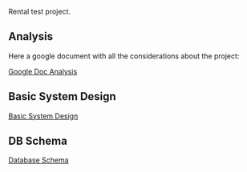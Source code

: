 Rental test project.
## Analysis
Here a google document with all the considerations about the project:

[Google Doc Analysis](https://docs.google.com/document/d/18Uu5sCGhP66XYpivaJN6ShhmwvXMJJ2f1jl9TQGIh80/edit?tab=t.0#heading=h.lptxaac2ewdo)

## Basic System Design
[Basic System Design](https://viewer.diagrams.net/?tags=%7B%7D&lightbox=1&highlight=0000ff&edit=_blank&layers=1&nav=1&title=system_design.drawio#R%3Cmxfile%3E%3Cdiagram%20name%3D%22Pagina-1%22%20id%3D%22hKlK21Qtvz9iypfL9PDR%22%3E5Vlbc5s4FP41ntl9aAaQMfgxcdLuQ9Jm63a2flRANmpkRIXwpb9%2Bj0Bc5cRuBpvu7JPRp9vROd%2B5SB6h2Xr3QeAkeuAhYSPHCncjdDtyHHuMxvCjkH2BeP6kAFaChnpQDczpT6JBS6MZDUnaGig5Z5ImbTDgcUwC2cKwEHzbHrbkrL1rglfEAOYBZib6Dw1lpFF7Mq07%2FiJ0FemtfccrOta4HKxPkkY45NsGhO5GaCY4l8XXejcjTCmv1Esx7%2F0LvZVggsTylAnLr4vPDw%2Bz7Q5%2F%2FJu%2BTz5%2B%2BZEt3iEtm9yXByYhnF83uZARX%2FEYs7savRE8i0OiVrWgVY%2B55zwB0AbwO5Fyr42JM8kBiuSa6V4QWOy%2F6fl5Y6EaV27ZvN01O2%2F3ulXIqgR8UQUaSnkmAvLKuUsqYbEi8pVxTmUoYDjhawLywDxBGJZ005YDa6qtqnG1NeBDG%2BQXjKPX3WCW6Z2uk8QwWG0OpdttRCWZJzg%2F%2FRZ8sq16wSUIzuOWRjdESLJ7XaemDsoJU81v7eDIdsCQObKtHWaioajhKhPrTHqbDkHqHsnpnEhOf1ByOsOGjjpaLJp95w8dp1pnPKR1HCN0fL6bf1lmauKciA2FIzrWH%2FdY4A1hf%2F5uQWXstYOK46Mrz4wqNrLMsGLbXhmA%2Bie9ZWhqQNJblyP9%2BL%2BQL8cG6edS0IQYNjvCZ5wmRSm5pDtltz4YPekw2i7Lwgad%2FQNs9s%2BVJF1TWTl7TIIzBsW2IjJUsIkCA8az8HhY6EFryDmutQq7iNomhtpMhcXhtbp5QCvmsVJciNOoCqYNDSn8EUtJRJwjjoWUmqXgz9VtwzEiCNlR%2Ba3xvWh815FANQbMfu5huzbs5h4wW4mdHC%2F0Do%2BcwkFqZ0OdmtTr0KE4pp7VvDN1F%2FI7CzmdhQo9GAvl1KqO%2FXa2eQbbIMuCJYFewuAduJnsBDJGV4pZAZiZCACUM1K43F7rjjUNwyJHkZT%2BxE%2F5UooxiTpRfkb3ZuTeqrUgLaVFhrIrks44A0Eqni8pYx2oj2KgY83qbaBBJu8AmdC5YoBvWOVhP%2F%2FBDINU8XLPKPivQMdj5lPh6fdPFYCD51Xu%2F58yCctU%2BtemcPvRsWu5LR2PfVPHk0vGWdu8%2FObU35KniPNn5QQbop3u%2F%2BAEbscJbOSflgnP5gX22Mx8w70deZd8PEInJsFhX4%2BQ4UE3EEw%2BLZf55W%2F4krh6FCpjjjdwSWyfUNwFmdhUpVyj0gsYTlMadC%2FGB%2Bu2KzSZNmq3d9aVZfmvFnCq8UgEhXOqEFbT2%2FSE3%2B8N9YWHkMuUgva0eg0oazjrjcUgELSzVCXkkXIQSIL3jWE6sfyC0OVOL8mGOtfL9nD4KETotTi1zeo0wft1npXBbCsK6bF4F%2BozSR8KVG0%2F6yE0Ibutzslp1dAbci0067%2BACsvUf6Shu38B%3C%2Fdiagram%3E%3C%2Fmxfile%3E#%7B%22pageId%22%3A%22hKlK21Qtvz9iypfL9PDR%22%7D)

## DB Schema
[Database Schema](https://viewer.diagrams.net/?tags=%7B%7D&lightbox=1&highlight=0000ff&edit=_blank&layers=1&nav=1&title=database.drawio#R%3Cmxfile%3E%3Cdiagram%20name%3D%22Pagina-1%22%20id%3D%22u7Kpg7bZ3AoJ5nyOm1zw%22%3E7Z1bc%2BI6Esc%2FTR5D4Sv4cchcztbOnM2ZzNbOeaI8tgLeYyzWNkk4n35lIxvslsEE21JCU1M1wTEEun%2B69F%2Bt1o1xt3r5Ervr5Tfqk%2FBGH%2FsvN8bHG13XTMNk%2F2VXtvyKrRm7K4s48Pm1%2FYWH4G%2FCL4751U3gk6RyY0ppmAbr6kWPRhHx0so1N47pc%2FW2RxpW%2F%2BraXRBw4cFzQ3j1P4GfLvlVzXb2v%2FiNBIsl%2F9NTfbL7xcotbubfJFm6Pn0%2BuGR8ujHuYkrT3U%2BrlzsSZtYr7LJ73eeG35YfLCZR2uYFdw%2BTn%2F%2B6fYrvt%2BOxNV47P%2B8e17cm%2FxpPbrjh35h%2F2nRbmGAR0836xpglaUz%2FInc0pDH7hU8e3U3I%2FvIMfhD%2B2Z5InJIXkZvcX8Wb7y3BGCJ0RdJ4y%2B7jrzJtbjyOT2nM5wNfmPza8sANenHR5f5flO%2B9NxH7gVvpDIvZwGAPqZsGNEqA4ZLnYBW6EXs2e6RR%2BsB%2FM2bPvWUQ%2Bl%2FdLd1kHzhJXe%2Bv4tlsSePgb3a%2Fyz7XRy03vBunvGkY48odD9kr%2BXvGJGH33Bd%2B0GqXvrkvlRu%2FuklafBoahu46CXZeyV64cuNFEM1omtIVv%2Bl5GaTkYe162T3PrLlnHyRdlR%2BSf9mvQUTKz30ITERzS0BajoNZZwiycooFTT%2FCAn%2B77xmU0YJ9%2F2b2ppC9qeDPGbW%2F5oYpiSM3JTO6ifwEAFh%2Bk9czOQFMstv18f0%2FAZLMlmmTZx6DMKxdcsNgEbGnIXnMXpY5I2B94wd%2BeRX4fvbOs4RhEUSLr%2FltH839le%2FcLtklyl7%2BGOZd4JK9kLB3mK1pEKW5oawZ%2B8dMdzceWTcW%2B6x37Lm2f87%2BZbfH6R1ramnsBjk%2BhEH8TDKQZzFl7ZB3LC14bcmh3RrDbdX9p6isY9JZBzUFMETuiiAJg5NgyyYBju1ekG6RhMFJcGSTYFoABWYvQlKE4VIYzpioFDFQ20lsfzjASeyasllmOPdYBIdMSGDCks4EnER6bMLK3hqhkAWFIOIYGAo4mVy5L8Fqs5p7buYXnE7IAKNUx6SBMYEyEfEXpJA4mA2XdEEjN%2Fy0v8rMxwJg4nPj7e%2F5Sumam%2By%2FJE23XOpwNymtGpRk3dHP7PXMYfzpn%2Fzt8icfXyrPtvwZdASXoxK6iT1y5HtafKRM3XhBWswJMyMc9WBMQjcNnqrqYvfuMa7EPdbbdI95Je6ZvEn3OCYY9YC%2FJIrik2KueEQUL68djgam1dtwAOPLlhY7TxUuPfN6I54yUn8rBxMYdf07ITGuG3S5blCSeNa6gZCE979u4Bhtm21L4zcpY%2B2bZ7OKLvSR01tjxTWV3gKeErvL22h%2FAQ4uo0h3%2Fpl9QX8swIWUZBMjDnJwECyrDYtDMXijUtoTE2fM4Y4sqQwMhQagICs3CJEGCTQIFlMGpkEHNPwK4nQ599l8HpGQgIQgCBsYCRhrrd0keaaxj0AMD4RoCWVgIASL8Evm0Hm0Wf0iMUJx8dSySSxshsKEUGhTbaRNbHMytqZT3bCMIRGBIgRXmOdrd7tiX3%2FO%2FtCS%2BvNcm%2FiM2oQMaCbSexKoVRR4LNh849llgckmSdlfi3NQkJGhGTHG0hmBGkYen8zZlwgeA%2BLPXUwGlEGGdHXLgXKGT71N3n3s4PDy%2FS3YdcgBRLre5UBpowYI9h6y4BBklg8MB1Q63E26nKfM5xEiMTwSpnQpVDMgE4AEmfkzRZTHLXartdUCyql%2B980IigEtTXZeesTeN28xg8aB8fA9iZMsC%2B6D55Ek%2BZH1OphQ02VCjdN%2BtxMm1DgwEm9oxi2NP2kw%2FttLqHFgAIoJNV3NEqYNmCiUUKMVEsgBAPkkMbPGPN2ucV1sSA5Uya3RxjC63GOBkoMMKKQrDtoYRhCYbtUJDGfvXZefWqON4dI5yguycJCeW6ON4fYc91cQBmlAYOiHSPSPhPTcGm0M9x%2BFzFDzTYLStCQq5CfYaIYgJ%2FNlHcQkQSY6YKJZSzwrwWZgKAS1TwAKDRJNZwo0m1PVJC3RJMsS2OWohHZha%2Blg16uXaaFBROKbpq3DJ5zSjSo9tOUaNnbe75JwvuUpWqhKt1KlOyfoFCmj8eFDkN33%2FlVrzYCyNWqzp4gegNQjIl0LcHucWEEtn820Y8xCVQgakYgnFZpi6nckS1WQ1IwkSSdJlGMkl6QJ4OJdls8p%2B9mT9XMmahXQ0Yq6TO%2FeQ8V2kLfnIRXCYK0WBpvimQ7sW3rLUijlbRlRsNV%2FFNyj4aDY9m31jygPXkKsc9R7ANwIT7eQvI%2BA19IBrBjw9jXjPINMVQNeC65AY8CrGDTKBbztiyIOOMWyW6%2Ff99iaYBr3YHOsxkoB3eW%2F92g5Gwq12Rd2Q9RK%2BuiEXlFWQrEKAuU5dQLVDVU2pciRXkZAKz7BYWLVKqtshoAoAIj8GgKaBTsTvsadBfqZBzDE7zHEx9rGZ418MJ%2FFW2Yy7dwniRcH66yoAfZsCvRsCqSY2zBW47CwnifdYF6xEpzIzz234bLJjhNMM1YFEvnZ6DbUN0q1EAmRTogCmek2XCzD9Qd1CJG%2FK9aGC1T1ZKkgD7mwU1EDGfl7Zm24RsWnsIiIEohIr9WlFUlI0tKyTKuamDVy2FzpeHJW%2FuyexAGzwREntc7YstueSVdUNlMlY2siN%2BtRqzrOOuG2SzzUNuux3LegioscycduDuWiommcbkNO1w7iL73Pxou9LmnXjkS8rRdq231S%2FqqLxMYfky35MY6Cp8k8uPsjCGasR7mFAZ8GSOBD7oHjilHVI1HetTWPq7lcfTCmVYfLbETMsEh2hDTqzoKBvZGBFsNaYfv6XsaiVR6Mc0ZPw5zQGUV4d5Xe0GotwRIsKw7rDRjq%2Fn493hhPqu6YCtSpYd0BA8vraRzTWuOwpTcOGLNdc%2BMQ6PvDugMuGV5P47CMqjc0Qbw6rDfgmtz1NA6jNqsyBKL1sN6AK19X7A1Bmt%2Bw3oARxxV7Q%2FowDtNyr2fcmCo3bsAstetpG1opnxXhuC05HC8k7qtsHGCOa8oOAHUYj1%2BRO8xaBChdrNJhPH5FnZWhV93hyJ7l6jAgv57WMdGq3tjXbJflDkFNuutxx7S%2BdU%2F20CEoEwacIfFcn9I%2BRWciKjYp2u9eJoR13528eqdj660Cxz2ldiUJsc0gZXyTyZdd5tOnJ9xq0t1Wk%2FP4OZ%2BTo41LsNNE6k4SMZB4cs1ND2lVl4Inv1aE%2BBvAcLeeuUmeMHFTFXwkVo0QfwMYntfwQWrkUyOxJKL4G0AVYR3T7EREgr2MArwIdzhKBQau5uERbIqwItrlKJUVGMT6zHLIigKsiDY7ymTFhNMXwIlEiUirSURWwfbJM437K5w5hQFDS5NdFuObl1v1pNXs6cjSpvt%2FRm9GFJwJhqVreumlGrlp7KVYOxtZh4%2BWjc7QR%2Frhoz96YKbZ97ysGqqMfaqMZ5B0ChW7PSoCzVHp6ja%2F%2B08%2Fp79t7r2HL7M%2FboPvf37%2BcHeL%2B8e76u8Ew9%2FpzZ%2B7DuMsTVJuBwen8HkHxPyVF7gJaIR6pBJjpWOP7MOHckMlXJ0jkY8cqcaRpk9H04OHoxhHDhzBsKK2WgjZ5sg8fNjSEBKrJXBZNh%2FT5j6beSE%2F8vnRbG2kVR5qASQ4kIwNZYiPKvg4xsg4fJjS8BGGYHDJLWbk4ADWTxx2BKpm3cmajCYHD5jqLbX%2FsTo4cBkaqjOt3Kyln7ZOpyy3Z3XfY8M219JilwlVpaf6S6fsLwfVhCnt78VoveWgmrBpVnNQv9IFasN9asON9HRLyVsTg8W0wuULVIN7mseewaWiCaomTP1hYc%2B6LI2FuEjFRbWEVBOLWStMi2qJqKbogLL%2FbTIjIi3SaVEuDdWEGi6brK6ZWVGCU4EX1VJRBadz785nmXvUR2RUQEa1jFTBueR8REKlXxFmhAdySGVGoO3zYQmhUQUasRwtERqos%2BLOPfWwER2zKhWb1iUi%2Blvq0epap6Dui1a0t8qqRb3OemcJQpMONpK8FqrJxXaVZzfBCeG%2F3DQl8RZPMuyrE2ri5ayxS8hJb0fBCGbFDx6ljBNc1up1Was9K6fYeP9H%2BFpwXWsdB8yn20qyMWbbKNGpicTFgTs1uLIVMrshLArCIlAWB4YFzru9TZx9UeRFQV4Eo9TAvMCJNU6oVcFDpCAOjAeUDDEHRxk%2BBDk4A%2BMBxcENZlCogIYg32ZgNGCuaeSucI1BATYE2TW9sSHcY2ICCoY9r1evHNdb%2FvL8o3prB4C%2B8mTYYtNoy7N7oV%2FPO2b0QxxnizblDZz4%2FTufOIXU5ufCfG55f1F%2Fven%2B6dg6dj%2F7YfeJXyvCCBF844dwndhWdLwCe30LjDXg0TZCZ8g9v%2FtVR0B30%2FKnbU%2Ftnkhp%2BLVjLIqG3djwa%2FezF%2FTfkN%2F4qUidNmRboFUO2pCLePUKW%2FJ0yJZ8uum1PCn8%2FC5BqxI31U90CdX7B%2BkS3vrZzN32CQOePiveUG5I7RPqs%2F1xL53Csa30h12CmNeGslut%2B4TL%2FAOXl4DD2u3Xbp1Zcg7P9cOURRuJxNvds%2F3ufY1zUBZtabOj6%2ByvNOARtx5df%2B%2BvJKzYaP3s2FbCaD1UhD3SVVRLeooydzG55RJ%2BeuPk2up56hDX85r8cE38zBqXutPn8NJU9nm%2BJvF8yeYdwIooo19Uh%2BcIvc2L9061%2FrMtr5KcmCLBAQck8eJgnaWBIEHyCbJrVVENxQASJV0nZI4l6FUByKlVQ5VXilAMEBRncQ1YDXIMZaqgij893BF9MANaBdEGtyuqgJFm1IqhKoYRVIIPMEoIs5OPGCmAkV0tiqqr1h1BvY%2F9GPjzx5iuECD5AOl6rSaqalNpKLJjGr58elTBQ4eCz65%2FSSnyoUDvYjkjxznoXVQbnqDSozVx8%2B4WvLXagvdUIOEOu%2BANZZPrST%2FQ6smfgsWJjrzBnsaUpocrFqyLWH6jPsnu%2BD8%3D%3C%2Fdiagram%3E%3C%2Fmxfile%3E)
